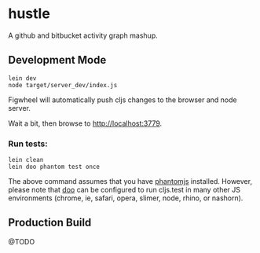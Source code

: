 # hustle

A github and bitbucket activity graph mashup.

## Development Mode

```
lein dev
node target/server_dev/index.js
```

Figwheel will automatically push cljs changes to the browser and node server.

Wait a bit, then browse to [http://localhost:3779](http://localhost:3779).

### Run tests:

```
lein clean
lein doo phantom test once
```

The above command assumes that you have [phantomjs](https://www.npmjs.com/package/phantomjs) installed. However, please note that [doo](https://github.com/bensu/doo) can be configured to run cljs.test in many other JS environments (chrome, ie, safari, opera, slimer, node, rhino, or nashorn).

## Production Build

@TODO
